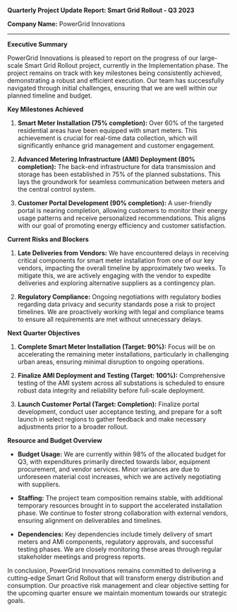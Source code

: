 **Quarterly Project Update Report: Smart Grid Rollout - Q3 2023**

**Company Name:** PowerGrid Innovations

---

**Executive Summary**

PowerGrid Innovations is pleased to report on the progress of our large-scale Smart Grid Rollout project, currently in the Implementation phase. The project remains on track with key milestones being consistently achieved, demonstrating a robust and efficient execution. Our team has successfully navigated through initial challenges, ensuring that we are well within our planned timeline and budget.

**Key Milestones Achieved**

1. **Smart Meter Installation (75% completion):** Over 60% of the targeted residential areas have been equipped with smart meters. This achievement is crucial for real-time data collection, which will significantly enhance grid management and customer engagement.

2. **Advanced Metering Infrastructure (AMI) Deployment (80% completion):** The back-end infrastructure for data transmission and storage has been established in 75% of the planned substations. This lays the groundwork for seamless communication between meters and the central control system.

3. **Customer Portal Development (90% completion):** A user-friendly portal is nearing completion, allowing customers to monitor their energy usage patterns and receive personalized recommendations. This aligns with our goal of promoting energy efficiency and customer satisfaction.

**Current Risks and Blockers**

1. **Late Deliveries from Vendors:** We have encountered delays in receiving critical components for smart meter installation from one of our key vendors, impacting the overall timeline by approximately two weeks. To mitigate this, we are actively engaging with the vendor to expedite deliveries and exploring alternative suppliers as a contingency plan.

2. **Regulatory Compliance:** Ongoing negotiations with regulatory bodies regarding data privacy and security standards pose a risk to project timelines. We are proactively working with legal and compliance teams to ensure all requirements are met without unnecessary delays.

**Next Quarter Objectives**

1. **Complete Smart Meter Installation (Target: 90%):** Focus will be on accelerating the remaining meter installations, particularly in challenging urban areas, ensuring minimal disruption to ongoing operations.

2. **Finalize AMI Deployment and Testing (Target: 100%):** Comprehensive testing of the AMI system across all substations is scheduled to ensure robust data integrity and reliability before full-scale deployment.

3. **Launch Customer Portal (Target: Completion):** Finalize portal development, conduct user acceptance testing, and prepare for a soft launch in select regions to gather feedback and make necessary adjustments prior to a broader rollout.

**Resource and Budget Overview**

- **Budget Usage:** We are currently within 98% of the allocated budget for Q3, with expenditures primarily directed towards labor, equipment procurement, and vendor services. Minor variances are due to unforeseen material cost increases, which we are actively negotiating with suppliers.

- **Staffing:** The project team composition remains stable, with additional temporary resources brought in to support the accelerated installation phase. We continue to foster strong collaboration with external vendors, ensuring alignment on deliverables and timelines.

- **Dependencies:** Key dependencies include timely delivery of smart meters and AMI components, regulatory approvals, and successful testing phases. We are closely monitoring these areas through regular stakeholder meetings and progress reports.

In conclusion, PowerGrid Innovations remains committed to delivering a cutting-edge Smart Grid Rollout that will transform energy distribution and consumption. Our proactive risk management and clear objective setting for the upcoming quarter ensure we maintain momentum towards our strategic goals.